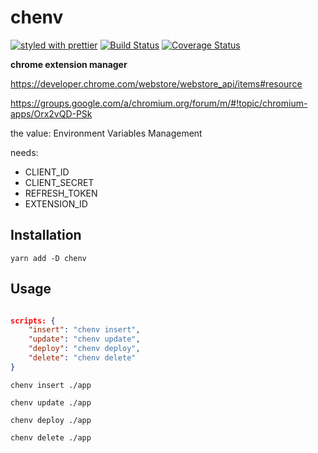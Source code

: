 # chenv
[![styled with prettier](https://img.shields.io/badge/styled_with-prettier-ff69b4.svg)](https://github.com/prettier/prettier)
[![Build Status](https://travis-ci.org/kthjm/chenv.svg?branch=master)](https://travis-ci.org/kthjm/chenv)
[![Coverage Status](https://coveralls.io/repos/github/kthjm/chenv/badge.svg?branch=master)](https://coveralls.io/github/kthjm/chenv?branch=master)

**chrome extension manager**

https://developer.chrome.com/webstore/webstore_api/items#resource

https://groups.google.com/a/chromium.org/forum/m/#!topic/chromium-apps/Orx2vQD-PSk

the value: Environment Variables Management

needs:
* CLIENT_ID
* CLIENT_SECRET
* REFRESH_TOKEN
* EXTENSION_ID

## Installation
```shell
yarn add -D chenv
```

## Usage

```json

scripts: {
    "insert": "chenv insert",
    "update": "chenv update",
    "deploy": "chenv deploy",
    "delete": "chenv delete"
}
```

```shell
chenv insert ./app
```
```shell
chenv update ./app
```
```shell
chenv deploy ./app
```
```shell
chenv delete ./app
```
